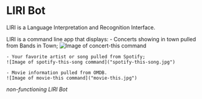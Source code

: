 # LIRI Bot

LIRI is a Language Interpretation and Recognition Interface.

LIRI is a command line app that displays:
    - Concerts showing in town pulled from Bands in Town;
    ![Image of concert-this command]("concert-this.jpg")

    - Your favorite artist or song pulled from Spotify;
    ![Image of spotify-this-song command]("spotify-this-song.jpg")

    - Movie information pulled from OMDB.
    ![Image of movie-this command]("movie-this.jpg")



*non-functioning LIRI Bot*

